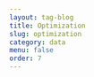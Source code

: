 ```yaml
---
layout: tag-blog
title: Optimization
slug: optimization
category: data
menu: false
order: 7
---
```

